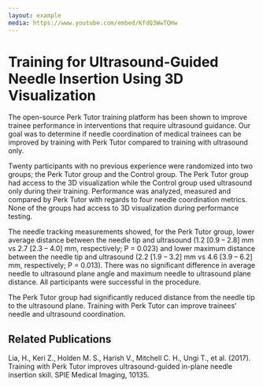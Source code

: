 ```yaml
---
layout: example
media: https://www.youtube.com/embed/KfdQ3WwTQHw
---
```


# Training for Ultrasound-Guided Needle Insertion Using 3D Visualization

The open-source Perk Tutor training platform has been shown to improve trainee performance in interventions that require ultrasound guidance. Our goal was to determine if needle coordination of medical trainees can be improved by training with Perk Tutor compared to training with ultrasound only.

Twenty participants with no previous experience were randomized into two groups; the Perk Tutor group and the Control group. The Perk Tutor group had access to the 3D visualization while the Control group used ultrasound only during their training. Performance was analyzed, measured and compared by Perk Tutor with regards to four needle coordination metrics. None of the groups had access to 3D visualization during performance testing.

The needle tracking measurements showed, for the Perk Tutor group, lower average distance between the needle tip and ultrasound (1.2 [0.9 – 2.8] mm vs 2.7 [2.3 – 4.0] mm, respectively; P = 0.023) and lower maximum distance between the needle tip and ultrasound (2.2 [1.9 – 3.2] mm vs 4.6 [3.9 – 6.2] mm, respectively; P = 0.013). There was no significant difference in average needle to ultrasound plane angle and maximum needle to ultrasound plane distance. All participants were successful in the procedure.

The Perk Tutor group had significantly reduced distance from the needle tip to the ultrasound plane. Training with Perk Tutor can improve trainees’ needle and ultrasound coordination.

## Related Publications

Lia, H., Keri Z., Holden M. S., Harish V., Mitchell C. H., Ungi T., et al. (2017).  Training with Perk Tutor improves ultrasound-guided in-plane needle insertion skill. SPIE Medical Imaging, 10135.